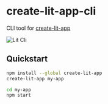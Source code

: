 # create-lit-app-cli
CLI tool for [create-lit-app](https://github.com/thepassle/create-lit-app)

![Lit Cli](http://thepassle.nl/SGTEST/cla.gif)

## Quickstart

```sh
npm install --global create-lit-app
create-lit-app my-app

cd my-app
npm start
```
